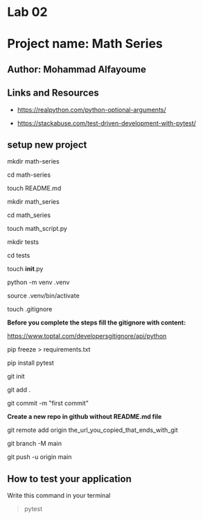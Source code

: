 # Lab 02

# Project name: Math Series

## Author: Mohammad Alfayoume

## Links and Resources
* https://realpython.com/python-optional-arguments/

* https://stackabuse.com/test-driven-development-with-pytest/

## setup new project

mkdir math-series

cd math-series

touch README.md

mkdir math_series

cd math_series

touch math_script.py

mkdir tests

cd tests

touch __init__.py

python -m venv .venv

source .venv/bin/activate

touch .gitignore

**Before you complete the steps fill the gitignore with content:**

https://www.toptal.com/developersgitignore/api/python

pip freeze > requirements.txt

pip install pytest

git init

git add .

git commit -m "first commit"

**Create a new repo in github without README.md file**

git remote add origin the_url_you_copied_that_ends_with_git

git branch -M main

git push -u origin main

## How to test your application

Write this command in your terminal

> pytest